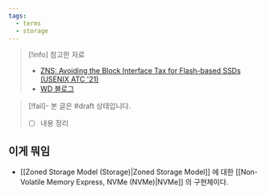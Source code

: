 ```yaml
---
tags:
  - terms
  - storage
---
```

> [!info] 참고한 자료
> - [ZNS: Avoiding the Block Interface Tax for Flash-based SSDs (USENIX ATC '21)](https://www.usenix.org/system/files/atc21-bjorling.pdf)
> - [WD 블로그](https://blog.westerndigital.com/what-is-zoned-storage-initiative/)

> [!fail]- 본 글은 #draft 상태입니다.
> - [ ] 내용 정리

## 이게 뭐임

- [[Zoned Storage Model (Storage)|Zoned Storage Model]] 에 대한 [[Non-Volatile Memory Express, NVMe (NVMe)|NVMe]] 의 구현체이다.

